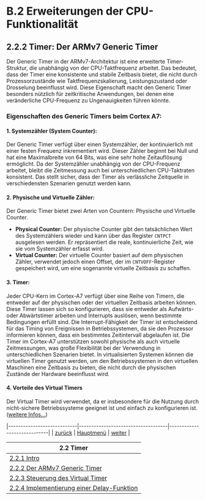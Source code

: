 # B.2 Erweiterungen der CPU-Funktionalität
## 2.2.2 Timer: Der ARMv7 Generic Timer

Der Generic Timer in der ARMv7-Architektur ist eine erweiterte Timer-Struktur, die unabhängig von der CPU-Taktfrequenz arbeitet. Das bedeutet, dass der Timer eine konsistente und stabile Zeitbasis bietet, die nicht durch Prozessorzustände wie Taktfrequenzskalierung, Leistungszustand oder Drosselung beeinflusst wird. Diese Eigenschaft macht den Generic Timer besonders nützlich für zeitkritische Anwendungen, bei denen eine veränderliche CPU-Frequenz zu Ungenauigkeiten führen könnte.

### Eigenschaften des Generic Timers beim Cortex A7:

#### 1. Systemzähler (System Counter):
Der Generic Timer verfügt über einen Systemzähler, der kontinuierlich mit einer festen Frequenz inkrementiert wird. Dieser Zähler beginnt bei Null und hat eine Maximalbreite von 64 Bits, was eine sehr hohe Zeitauflösung ermöglicht. Da der Systemzähler unabhängig von der CPU-Frequenz arbeitet, bleibt die Zeitmessung auch bei unterschiedlichen CPU-Taktraten konsistent. Das stellt sicher, dass der Timer als verlässliche Zeitquelle in verschiedensten Szenarien genutzt werden kann.

#### 2. Physische und Virtuelle Zähler:
Der Generic Timer bietet zwei Arten von Countern: Physische und Virtuelle Counter.
- **Physical Counter:** Der physische Counter gibt den tatsächlichen Wert des Systemzählers wieder und kann über das Register `CNTPCT` ausgelesen werden. Er repräsentiert die reale, kontinuierliche Zeit, wie sie vom Systemzähler erfasst wird.
- **Virtual Counter:** Der virtuelle Counter basiert auf dem physischen Zähler, verwendet jedoch einen Offset, der im `CNTVOFF`-Register gespeichert wird, um eine sogenannte virtuelle Zeitbasis zu schaffen. 

#### 3. Timer:
Jeder CPU-Kern im Cortex-A7 verfügt über eine Reihe von Timern, die entweder auf der physischen oder der virtuellen Zeitbasis arbeiten können. Diese Timer lassen sich so konfigurieren, dass sie entweder als Aufwärts- oder Abwärtstimer arbeiten und Interrupts auslösen, wenn bestimmte Bedingungen erfüllt sind. Die Interrupt-Fähigkeit der Timer ist entscheidend für das Timing von Ereignissen in Betriebssystemen, da sie den Prozessor informieren können, dass ein bestimmtes Zeitintervall abgelaufen ist.
Die Timer im Cortex-A7 unterstützen sowohl physische als auch virtuelle Zeitmessungen, was große Flexibilität bei der Verwendung in unterschiedlichen Szenarien bietet. In virtualisierten Systemen können die virtuellen Timer genutzt werden, um den Betriebssystemen in den virtuellen Maschinen eine Zeitbasis zu bieten, die nicht durch die physischen Zustände der Hardware beeinflusst wird.

#### 4. Vorteile des Virtual Timers
Der Virtual Timer wird verwendet, da er insbesondere für die Nutzung durch nicht-sichere Betriebssysteme geeignet ist und einfach zu konfigurieren ist. ([weitere Infos...](https://wiki.osdev.org/ARMv7_Generic_Timers#:~:text=Virtual%20timer.-,The%20virtual%20timer%20should%20be%20used%20by%20non%2Dsecure%20PL1,be%20used%20by%20PL2%20hypervisors))

|----------------------------|------------------------------------|-----------------------------|
|   [zurück](timerintro.md)  |   [Hauptmenü](../ueberblick.md)    |   [weiter](timerctrl.md)    |


|**2.2 Timer**                                              |
|-----------------------------------------------------------|
| [2.2.1 Intro](timerintro.md)                              |
| [2.2.2 Der ARMv7 Generic Timer](generictimer.md)          |
| [2.2.3 Steuerung des Virtual Timer](timerctrl.md)         |
| [2.2.4 Implementierung einer Delay-Funktion](delay.md)    |